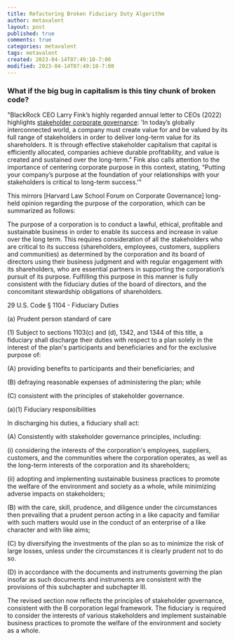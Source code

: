 ```yaml
---
title: Refactoring Broken Fiduciary Duty Algorithm
author: metavalent
layout: post
published: true
comments: true
categories: metavalent
tags: metavalent
created: 2023-04-14T07:49:10-7:00
modified: 2023-04-14T07:49:10-7:00
---
```


### What if the big bug in capitalism is this tiny chunk of broken code?


"BlackRock CEO Larry Fink’s highly regarded annual letter to CEOs (2022) highlights [stakeholder corporate governance](https://corpgov.law.harvard.edu/2022/01/21/stakeholder-governance-and-purpose-of-the-corporation/): 'In today’s globally interconnected world, a company must create value for and be valued by its full range of stakeholders in order to deliver long-term value for its shareholders. It is through effective stakeholder capitalism that capital is efficiently allocated, companies achieve durable profitability, and value is created and sustained over the long-term.” Fink also calls attention to the importance of centering corporate purpose in this context, stating, “Putting your company’s purpose at the foundation of your relationships with your stakeholders is critical to long-term success.'"

This mirrors [Harvard Law School Forum on Corporate Governance] long-held opinion regarding the purpose of the corporation, which can be summarized as follows:

The purpose of a corporation is to conduct a lawful, ethical, profitable and sustainable business in order to enable its success and increase in value over the long term. This requires consideration of all the stakeholders who are critical to its success (shareholders, employees, customers, suppliers and communities) as determined by the corporation and its board of directors using their business judgment and with regular engagement with its shareholders, who are essential partners in supporting the corporation’s pursuit of its purpose. Fulfilling this purpose in this manner is fully consistent with the fiduciary duties of the board of directors, and the concomitant stewardship obligations of shareholders.

29 U.S. Code § 1104 - Fiduciary Duties

(a) Prudent person standard of care

(1) Subject to sections 1103(c) and (d), 1342, and 1344 of this title, a fiduciary shall discharge their duties with respect to a plan solely in the interest of the plan's participants and beneficiaries and for the exclusive purpose of:

(A) providing benefits to participants and their beneficiaries; and

(B) defraying reasonable expenses of administering the plan; while

(C) consistent with the principles of stakeholder governance.

(a)(1) Fiduciary responsibilities

In discharging his duties, a fiduciary shall act:

(A) Consistently with stakeholder governance principles, including:

(i) considering the interests of the corporation's employees, suppliers, customers, and the communities where the corporation operates, as well as the long-term interests of the corporation and its shareholders;

(ii) adopting and implementing sustainable business practices to promote the welfare of the environment and society as a whole, while minimizing adverse impacts on stakeholders;

(B) with the care, skill, prudence, and diligence under the circumstances then prevailing that a prudent person acting in a like capacity and familiar with such matters would use in the conduct of an enterprise of a like character and with like aims;

(C) by diversifying the investments of the plan so as to minimize the risk of large losses, unless under the circumstances it is clearly prudent not to do so.

(D) in accordance with the documents and instruments governing the plan insofar as such documents and instruments are consistent with the provisions of this subchapter and subchapter III.

The revised section now reflects the principles of stakeholder governance, consistent with the B corporation legal framework. The fiduciary is required to consider the interests of various stakeholders and implement sustainable business practices to promote the welfare of the environment and society as a whole.